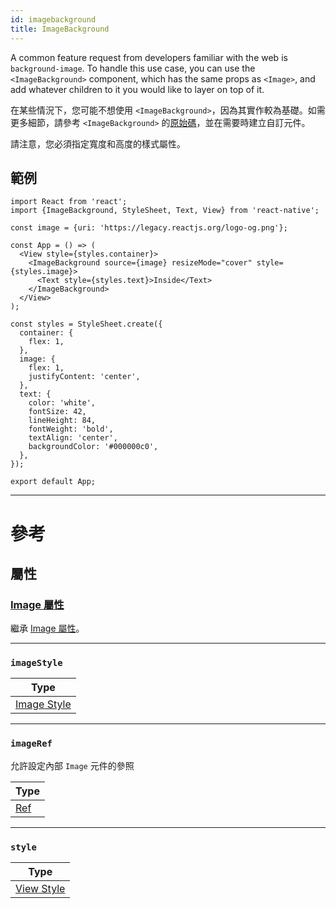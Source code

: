 ```yaml
---
id: imagebackground
title: ImageBackground
---
```


A common feature request from developers familiar with the web is `background-image`. To handle this use case, you can use the `<ImageBackground>` component, which has the same props as `<Image>`, and add whatever children to it you would like to layer on top of it.

在某些情況下，您可能不想使用 `<ImageBackground>`，因為其實作較為基礎。如需更多細節，請參考 `<ImageBackground>` 的[原始碼](https://github.com/facebook/react-native/blob/main/packages/react-native/Libraries/Image/ImageBackground.js)，並在需要時建立自訂元件。

請注意，您必須指定寬度和高度的樣式屬性。

## 範例

```SnackPlayer name=ImageBackground
import React from 'react';
import {ImageBackground, StyleSheet, Text, View} from 'react-native';

const image = {uri: 'https://legacy.reactjs.org/logo-og.png'};

const App = () => (
  <View style={styles.container}>
    <ImageBackground source={image} resizeMode="cover" style={styles.image}>
      <Text style={styles.text}>Inside</Text>
    </ImageBackground>
  </View>
);

const styles = StyleSheet.create({
  container: {
    flex: 1,
  },
  image: {
    flex: 1,
    justifyContent: 'center',
  },
  text: {
    color: 'white',
    fontSize: 42,
    lineHeight: 84,
    fontWeight: 'bold',
    textAlign: 'center',
    backgroundColor: '#000000c0',
  },
});

export default App;
```

---

# 參考

## 屬性

### [Image 屬性](image.md#props)

繼承 [Image 屬性](image.md#props)。

---

### `imageStyle`

| Type                                |
| ----------------------------------- |
| [Image Style](image-style-props.md) |

---

### `imageRef`

允許設定內部 `Image` 元件的參照

| Type                                                  |
| ----------------------------------------------------- |
| [Ref](https://reactjs.org/docs/refs-and-the-dom.html) |

---

### `style`

| Type                              |
| --------------------------------- |
| [View Style](view-style-props.md) |